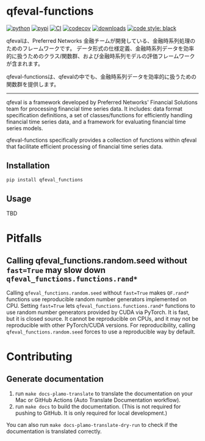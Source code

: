 # qfeval-functions
[![python](https://img.shields.io/badge/python-%3E=3.9-blue.svg)](https://pypi.org/project/qfeval-functions/)
[![pypi](https://img.shields.io/pypi/v/qfeval-functions.svg)](https://pypi.org/project/qfeval-functions/)
[![CI](https://github.com/pfnet-research/qfeval-functions/actions/workflows/ci-python.yaml/badge.svg)](https://github.com/pfnet-research/qfeval-functions/actions/workflows/ci-python.yaml)
[![codecov](https://codecov.io/gh/pfnet-research/qfeval-functions/graph/badge.svg?token=8U6KIJ10CF)](https://codecov.io/gh/pfnet-research/qfeval-functions)
[![downloads](https://img.shields.io/pypi/dm/qfeval-functions)](https://pypi.org/project/qfeval-functions)
[![code style: black](https://img.shields.io/badge/code%20style-black-000000.svg)](https://github.com/psf/black)


qfevalは、Preferred Networks 金融チームが開発している、金融時系列処理のためのフレームワークです。
データ形式の仕様定義、金融時系列データを効率的に扱うためのクラス/関数群、および金融時系列モデルの評価フレームワークが含まれます。

qfeval-functionsは、qfevalの中でも、金融時系列データを効率的に扱うための関数群を提供します。

---

qfeval is a framework developed by Preferred Networks' Financial Solutions team for processing financial time series data.
It includes: data format specification definitions, a set of classes/functions for efficiently handling financial time series data, and a framework for evaluating financial time series models.

qfeval-functions specifically provides a collection of functions within qfeval that facilitate efficient processing of financial time series data.


## Installation

```bash
pip install qfeval_functions
```

## Usage
TBD

# Pitfalls

## Calling qfeval_functions.random.seed without `fast=True` may slow down `qfeval_functions.functions.rand*`

Calling `qfeval_functions.random.seed` without `fast=True` makes `QF.rand*` functions use
reproducible random number generators implemented on CPU.
Setting `fast=True` lets `qfeval_functions.functions.rand*` functions to use random number generators
provided by CUDA via PyTorch.  It is fast, but it is closed source.
It cannot be reproducible on CPUs, and it may not be reproducible with other
PyTorch/CUDA versions.
For reproducibility, calling `qfeval_functions.random.seed` forces to use a reproducible way by
default.

# Contributing
## Generate documentation
 1. run `make docs-plamo-translate` to translate the documentation on your Mac or GitHub Actions (Auto Translate Documentation workflow).
 2. run `make docs` to build the documentation. (This is not required for pushing to GitHub. It is only required for local development.)

You can also run `make docs-plamo-translate-dry-run` to check if the documentation is translated correctly.
